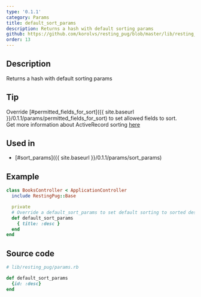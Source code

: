 ```yaml
---
type: '0.1.1'
category: Params
title: default_sort_params
description: Returns a hash with default sorting params
github: https://github.com/korolvs/resting_pug/blob/master/lib/resting_pug/params.rb#L237
order: 13
---
```


## Description
Returns a hash with default sorting params

## Tip
Override [#permitted_fields_for_sort]({{ site.baseurl }}/0.1.1/params/permitted_fields_for_sort) to set allowed fields to sort.<br/>
Get more information about ActiveRecord sorting [here](http://guides.rubyonrails.org/active_record_querying.html#ordering)

## Used in
- [#sort_params]({{ site.baseurl }}/0.1.1/params/sort_params)

## Example
```ruby
class BooksController < ApplicationController
  include RestingPug::Base

  private
  # Override a default_sort_params to set default sorting to sorted descending by title
  def default_sort_params
    { title: :desc }
  end
end
```

## Source code
```ruby
# lib/resting_pug/params.rb

def default_sort_params
  {id: :desc}
end
```



